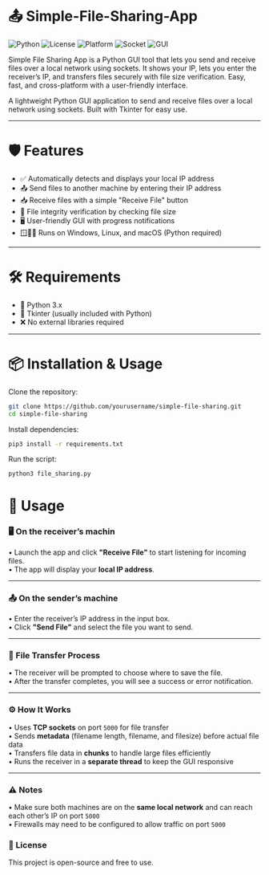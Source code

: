 # 📤 Simple-File-Sharing-App

![Python](https://img.shields.io/badge/Python-3.8+-blue.svg)
![License](https://img.shields.io/github/license/harshbansal95623/Simple-File-Sharing-App)
![Platform](https://img.shields.io/badge/Platform-Windows%20%7C%20Linux%20%7C%20macOS-green)
![Socket](https://img.shields.io/badge/Network-TCP%20Socket-orange)
![GUI](https://img.shields.io/badge/GUI-Tkinter-yellow)

Simple File Sharing App is a Python GUI tool that lets you send and receive files over a local network using sockets. It shows your IP, lets you enter the receiver’s IP, and transfers files securely with file size verification. Easy, fast, and cross-platform with a user-friendly interface.

A lightweight Python GUI application to send and receive files over a local network using sockets. Built with Tkinter for easy use.

---

# 🛡️ Features

- ✅ Automatically detects and displays your local IP address  
- 📤 Send files to another machine by entering their IP address  
- 📥 Receive files with a simple "Receive File" button  
- 🔐 File integrity verification by checking file size  
- 🖥️ User-friendly GUI with progress notifications  
- 🪟🐧🍎 Runs on Windows, Linux, and macOS (Python required)  

---

# 🛠 Requirements

- 🐍 Python 3.x  
- 🧰 Tkinter (usually included with Python)  
- ❌ No external libraries required  

---

# 📦 Installation & Usage

Clone the repository:

```bash
git clone https://github.com/yourusername/simple-file-sharing.git
cd simple-file-sharing
```

Install dependencies:
```bash
pip3 install -r requirements.txt
```

Run the script:
```bash
python3 file_sharing.py
```

# 🚀 Usage

### 🖥️ On the receiver’s machin
• Launch the app and click **"Receive File"** to start listening for incoming files.  
• The app will display your **local IP address**.

---

### 📤 On the sender’s machine
• Enter the receiver’s IP address in the input box.  
• Click **"Send File"** and select the file you want to send.

---

### 🔁 File Transfer Process
• The receiver will be prompted to choose where to save the file.  
• After the transfer completes, you will see a success or error notification.

---

### ⚙️ How It Works
• Uses **TCP sockets** on port `5000` for file transfer  
• Sends **metadata** (filename length, filename, and filesize) before actual file data  
• Transfers file data in **chunks** to handle large files efficiently  
• Runs the receiver in a **separate thread** to keep the GUI responsive

---

### ⚠️ Notes
• Make sure both machines are on the **same local network** and can reach each other’s IP on port `5000`  
• Firewalls may need to be configured to allow traffic on port `5000`

### 📝 License

This project is open-source and free to use.

